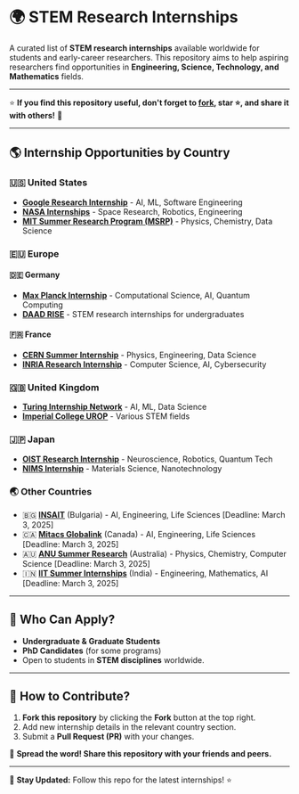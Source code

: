 # 🌍 STEM Research Internships

A curated list of **STEM research internships** available worldwide for students and early-career researchers. This repository aims to help aspiring researchers find opportunities in **Engineering, Science, Technology, and Mathematics** fields.

---

⭐ **If you find this repository useful, don't forget to [fork](https://github.com/YOUR-USERNAME/stem-research-internships/fork), star ⭐, and share it with others!** 🚀  

---

## 🌎 Internship Opportunities by Country  

### 🇺🇸 **United States**  
- **[Google Research Internship](https://research.google/careers/)** - AI, ML, Software Engineering  
- **[NASA Internships](https://intern.nasa.gov/)** - Space Research, Robotics, Engineering  
- **[MIT Summer Research Program (MSRP)](https://oge.mit.edu/msrp/)** - Physics, Chemistry, Data Science  

### 🇪🇺 **Europe**  
#### 🇩🇪 **Germany**  
- **[Max Planck Internship](https://www.mpg.de/internships)** - Computational Science, AI, Quantum Computing  
- **[DAAD RISE](https://www.daad.de/rise/en/)** - STEM research internships for undergraduates  

#### 🇫🇷 **France**  
- **[CERN Summer Internship](https://home.cern/jobs/students)** - Physics, Engineering, Data Science  
- **[INRIA Research Internship](https://www.inria.fr/en/internships)** - Computer Science, AI, Cybersecurity  

### 🇬🇧 **United Kingdom**  
- **[Turing Internship Network](https://www.turing.ac.uk/work-turing/turing-internship-network)** - AI, ML, Data Science  
- **[Imperial College UROP](https://www.imperial.ac.uk/urop/)** - Various STEM fields  

### 🇯🇵 **Japan**  
- **[OIST Research Internship](https://admissions.oist.jp/research-internship)** - Neuroscience, Robotics, Quantum Tech  
- **[NIMS Internship](https://www.nims.go.jp/eng/index.html)** - Materials Science, Nanotechnology  

### 🌏 **Other Countries**  
- 🇧🇬 **[INSAIT](https://insait.ai/surf/)** (Bulgaria) - AI, Engineering, Life Sciences [Deadline: March 3, 2025]
- 🇨🇦 **[Mitacs Globalink](https://www.mitacs.ca/en/programs/globalink)** (Canada) - AI, Engineering, Life Sciences  [Deadline: March 3, 2025]
- 🇦🇺 **[ANU Summer Research](https://www.anu.edu.au/)** (Australia) - Physics, Chemistry, Computer Science  [Deadline: March 3, 2025]
- 🇮🇳 **[IIT Summer Internships](https://home.iitd.ac.in/)** (India) - Engineering, Mathematics, AI  [Deadline: March 3, 2025]

---

## 🎯 Who Can Apply?  
- **Undergraduate & Graduate Students**  
- **PhD Candidates** (for some programs)  
- Open to students in **STEM disciplines** worldwide.  

---

## 🤝 How to Contribute?  
1. **Fork this repository** by clicking the **Fork** button at the top right.  
2. Add new internship details in the relevant country section.  
3. Submit a **Pull Request (PR)** with your changes.  

🚀 **Spread the word! Share this repository with your friends and peers.**   

---

🔗 **Stay Updated:** Follow this repo for the latest internships! ⭐  

